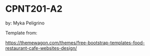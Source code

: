# CPNT201-A2
by: Myka Peligrino

Template from:

https://themewagon.com/themes/free-bootstrap-templates-food-restaurant-cafe-websites-design/
